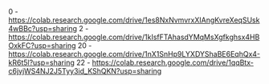 0 - https://colab.research.google.com/drive/1es8NxNvmvrxXIAngKvreXeqSUsk4wBBc?usp=sharing
2 - https://colab.research.google.com/drive/1kIsfFTAhasdYMqMsXgfkghsx4HBOxkFC?usp=sharing
20 - https://colab.research.google.com/drive/1nX1SnHp9LYXDYShaBE6EqhQx4-kR6t5l?usp=sharing
22 - https://colab.research.google.com/drive/1qqBtx-c6jvjWS4NJ2J5Tyy3id_KShQKN?usp=sharing
